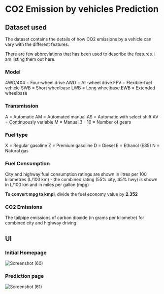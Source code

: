 # CO2 Emission by vehicles Prediction

## Dataset used
The dataset contains the details of how CO2 emissions by a vehicle can vary with the different features. 

There are few abbreviations that has been used to describe the features. I am listing them out here.

### Model

4WD/4X4 = Four-wheel drive
AWD = All-wheel drive
FFV = Flexible-fuel vehicle
SWB = Short wheelbase
LWB = Long wheelbase
EWB = Extended wheelbase

### Transmission

A = Automatic
AM = Automated manual
AS = Automatic with select shift
AV = Continuously variable
M = Manual
3 - 10 = Number of gears

### Fuel type

X = Regular gasoline
Z = Premium gasoline
D = Diesel
E = Ethanol (E85)
N = Natural gas

### Fuel Consumption

City and highway fuel consumption ratings are shown in litres per 100 kilometres (L/100 km) - the combined rating (55% city, 45% hwy) is shown in L/100 km and in miles per gallon (mpg)

**To convert mpg to kmpl**, divide the fuel economy value by **2.352**

### CO2 Emissions

The tailpipe emissions of carbon dioxide (in grams per kilometre) for combined city and highway driving


## UI

### Initial Homepage
![Screenshot (60)](https://github.com/dipanshu18/co2_emission_prediction/assets/88198352/a5941330-8074-4768-92f4-2d39559b129c)

### Prediction page
![Screenshot (61)](https://github.com/dipanshu18/co2_emission_prediction/assets/88198352/6b22dd49-5388-4b36-b969-40a529ad4cff)
